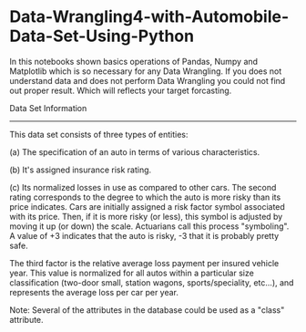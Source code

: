 # Data-Wrangling4-with-Automobile-Data-Set-Using-Python


In this notebooks shown basics operations of Pandas, Numpy and Matplotlib which is so necessary for any Data Wrangling. If you does not understand data and does not perform Data Wrangling you could not find out proper result. Which will reflects your target forcasting.


Data Set Information
__________________________________________

This data set consists of three types of entities:

(a) The specification of an auto in terms of various characteristics.

(b) It's assigned insurance risk rating.

(c) Its normalized losses in use as compared to other cars. The second rating corresponds to the degree to which the auto is more risky than its price indicates. Cars are initially assigned a risk factor symbol associated with its price. Then, if it is more risky (or less), this symbol is adjusted by moving it up (or down) the scale. Actuarians call this process "symboling". A value of +3 indicates that the auto is risky, -3 that it is probably pretty safe.

The third factor is the relative average loss payment per insured vehicle year. This value is normalized for all autos within a particular size classification (two-door small, station wagons, sports/speciality, etc...), and represents the average loss per car per year.

Note: Several of the attributes in the database could be used as a "class" attribute.
